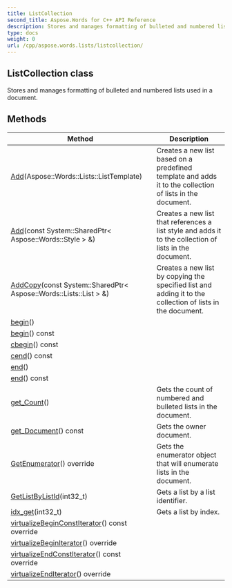 ```yaml
---
title: ListCollection
second_title: Aspose.Words for C++ API Reference
description: Stores and manages formatting of bulleted and numbered lists used in a document. 
type: docs
weight: 0
url: /cpp/aspose.words.lists/listcollection/
---
```

## ListCollection class


Stores and manages formatting of bulleted and numbered lists used in a document. 

## Methods

| Method | Description |
| --- | --- |
| [Add](./add/)(Aspose::Words::Lists::ListTemplate) | Creates a new list based on a predefined template and adds it to the collection of lists in the document.  |
| [Add](./add/)(const System::SharedPtr< Aspose::Words::Style > &) | Creates a new list that references a list style and adds it to the collection of lists in the document.  |
| [AddCopy](./addcopy/)(const System::SharedPtr< Aspose::Words::Lists::List > &) | Creates a new list by copying the specified list and adding it to the collection of lists in the document.  |
| [begin](./begin/)() |  |
| [begin](./begin/)() const |  |
| [cbegin](./cbegin/)() const |  |
| [cend](./cend/)() const |  |
| [end](./end/)() |  |
| [end](./end/)() const |  |
| [get_Count](./get_count/)() | Gets the count of numbered and bulleted lists in the document.  |
| [get_Document](./get_document/)() const | Gets the owner document.  |
| [GetEnumerator](./getenumerator/)() override | Gets the enumerator object that will enumerate lists in the document.  |
| [GetListByListId](./getlistbylistid/)(int32_t) | Gets a list by a list identifier.  |
| [idx_get](./idx_get/)(int32_t) | Gets a list by index.  |
| [virtualizeBeginConstIterator](./virtualizebeginconstiterator/)() const override |  |
| [virtualizeBeginIterator](./virtualizebeginiterator/)() override |  |
| [virtualizeEndConstIterator](./virtualizeendconstiterator/)() const override |  |
| [virtualizeEndIterator](./virtualizeenditerator/)() override |  |
